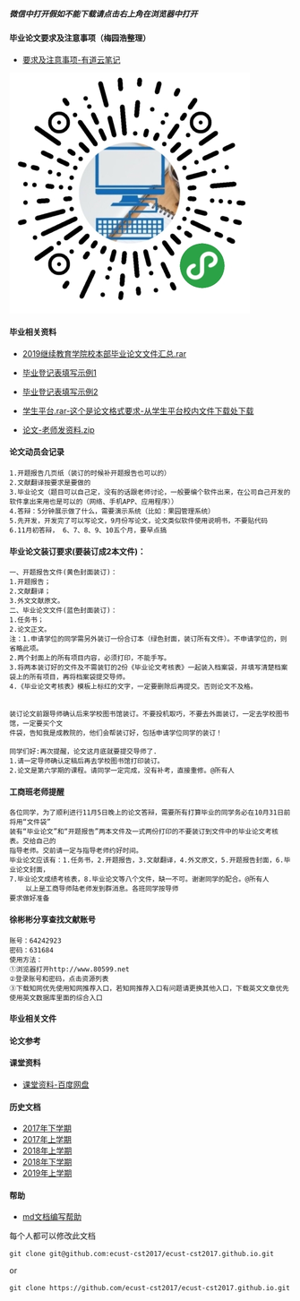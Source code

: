 ##### 微信中打开假如不能下载请点击右上角在浏览器中打开

#### 毕业论文要求及注意事项（梅园浩整理）
- [要求及注意事项-有道云笔记](https://note.youdao.com/ynoteshare1/index.html?id=099ea4fc2367d8482afe19fda4912429&type=note)

<img src="2019-second-half/code.jpeg" width="430px" />

#### 毕业相关资料
- [2019继续教育学院校本部毕业论文文件汇总.rar](http://openpublic.oss-cn-shanghai.aliyuncs.com/2019-second-half/2019%E7%BB%A7%E7%BB%AD%E6%95%99%E8%82%B2%E5%AD%A6%E9%99%A2%E6%A0%A1%E6%9C%AC%E9%83%A8%20%E6%AF%95%E4%B8%9A%E8%AE%BA%E6%96%87%E6%96%87%E4%BB%B6%E6%B1%87%E6%80%BB.rar)
- [毕业登记表填写示例1](2019-first-half/毕业登记表示例1.jpeg)
- [毕业登记表填写示例2](2019-first-half/毕业登记表示例2.jpeg)

- [学生平台.rar-这个是论文格式要求-从学生平台校内文件下载处下载](http://openpublic.oss-cn-shanghai.aliyuncs.com/2019-second-half/%E5%AD%A6%E7%94%9F%E5%B9%B3%E5%8F%B0.rar)
- [论文-老师发资料.zip](http://openpublic.oss-cn-shanghai.aliyuncs.com/2019-second-half/%E8%AE%BA%E6%96%87-%E8%80%81%E5%B8%88%E5%8F%91%E8%B5%84%E6%96%99.zip)

#### 论文动员会记录
```
1.开题报告几页纸（装订的时候补开题报告也可以的）
2.文献翻译按要求是要做的
3.毕业论文（题目可以自己定，没有的话跟老师讨论，一般要编个软件出来，在公司自己开发的软件拿出来用也是可以的（网络、手机APP、应用程序））
4.答辩：5分钟展示做了什么，需要演示系统（比如：果园管理系统）
5.先开发，开发完了可以写论文，9月份写论文，论文类似软件使用说明书，不要贴代码
6.11月初答辩， 6、7、8、9、10五个月，要早点搞
```

#### 毕业论文装订要求(要装订成2本文件)：
```
一、开题报告文件(黄色封面装订)：
1.开题报告；
2.文献翻译；
3.外文文献原文。
二、毕业论文文件(蓝色封面装订)：
1.任务书；
2.论文正文。
注：1.申请学位的同学需另外装订一份合订本（绿色封面，装订所有文件）。不申请学位的，则省略此项。
2.两个封面上的所有项目内容，必须打印，不能手写。
3.将两本装订好的文件及不需装钉的2份《毕业论文考核表》一起装入档案袋，并填写清楚档案袋上的所有项目，再将档案袋提交导师。
4.《毕业论文考核表》模板上标红的文字，一定要删除后再提交。否则论文不及格。


装订论文前跟导师确认后来学校图书馆装订。不要投机取巧，不要去外面装订，一定去学校图书馆，一定要买个文
件袋，告知我是成教院的，他们会帮装订好，包括申请学位同学的装订！

同学们好:再次提醒，论文这月底就要提交导师了.
1.请一定导师确认定稿后再去学校图书馆打印装订。
2.论文是第六学期的课程。请同学一定完成，没有补考，直接重修。@所有人
```

#### 工商班老师提醒
```
各位同学，为了顺利进行11月5日晚上的论文答辩，需要所有打算毕业的同学务必在10月31日前将用“文件袋”
装有“毕业论文”和“开题报告”两本文件及一式两份打印的不要装订到文件中的毕业论文考核表。交给自己的
指导老师。交前请一定与指导老师约好时间。
毕业论文应该有：1.任务书，2.开题报告，3.文献翻译，4.外文原文，5.开题报告封面，6.毕业论文封面，
7.毕业论文成绩考核表，8.毕业论文等八个文件，缺一不可。谢谢同学的配合。@所有人
    以上是工商导师陆老师发到群消息。各班同学按导师
要求做好准备
```

#### 徐彬彬分享查找文献账号
```
账号：64242923
密码：631684
使用方法：
①浏览器打开http://www.80599.net
②登录账号和密码，点击资源列表
③下载知网优先使用知网推荐入口，若知网推荐入口有问题请更换其他入口，下载英文文章优先使用英文数据库里面的综合入口
```

#### 毕业相关文件
<!--[3_继教毕业设计分配表-2019.xls](http://openpublic.oss-cn-shanghai.aliyuncs.com/2019-second-half/3_%E7%BB%A7%E6%95%99%E6%AF%95%E4%B8%9A%E8%AE%BE%E8%AE%A1%E5%88%86%E9%85%8D%E8%A1%A8-2019.xls)-->


#### 论文参考
<!--[梅园浩毕业论文](http://openpublic.oss-cn-shanghai.aliyuncs.com/2019-second-half/%E6%A2%85%E5%9B%AD%E6%B5%A9-%E6%AF%95%E4%B8%9A%E8%AE%BA%E6%96%87.docx)-->

#### 课堂资料
- [课堂资料-百度网盘](https://pan.baidu.com/s/1b5cj6Y#list/path=%2F)

#### 历史文档
- [2017年下学期](2017-second-half.md)
- [2017年上学期](2017-first-half.md)
- [2018年上学期](2018-first-half.md)
- [2018年下学期](2018-second-half.md)
- [2019年上学期](2019-first-half.md)

#### 帮助
- [md文档编写帮助](github-pages-help.md)

每个人都可以修改此文档
```
git clone git@github.com:ecust-cst2017/ecust-cst2017.github.io.git
```
or
```angular2html
git clone https://github.com/ecust-cst2017/ecust-cst2017.github.io.git
```

